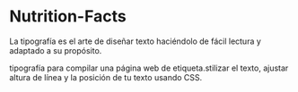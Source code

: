 # Nutrition-Facts
La tipografía es el arte de diseñar texto haciéndolo de fácil lectura y adaptado a su propósito.

 tipografía para compilar una página web de etiqueta.stilizar el texto, ajustar altura de línea y la posición de tu texto usando CSS.
